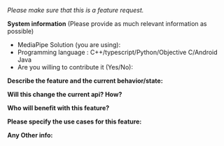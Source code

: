 <em>Please make sure that this is a feature request.</em>

**System information** (Please provide as much relevant information as possible)

- MediaPipe Solution (you are using):
- Programming language : C++/typescript/Python/Objective C/Android Java
- Are you willing to contribute it (Yes/No):


**Describe the feature and the current behavior/state:**

**Will this change the current api? How?**

**Who will benefit with this feature?**

**Please specify the use cases for this feature:**

**Any Other info:**
